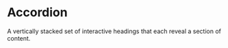 # Accordion

A vertically stacked set of interactive headings that each reveal a section of content.

<ComponentPreview name="Accordion" />
